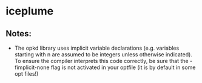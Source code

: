 # iceplume


## Notes:
- The opkd library uses implicit variable declarations (e.g. variables starting with n are assumed to be integers unless otherwise indicated). To ensure the compiler interprets this code correctly, be sure that the -fimplicit-none flag is not activated in your optfile (it is by default in some opt files!)
